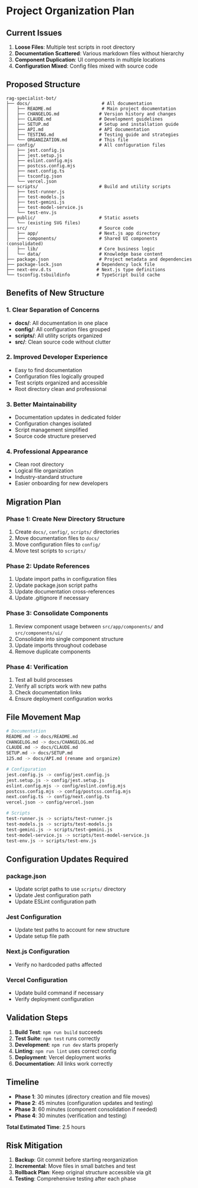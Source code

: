 # Project Organization Plan

## Current Issues
1. **Loose Files**: Multiple test scripts in root directory
2. **Documentation Scattered**: Various markdown files without hierarchy
3. **Component Duplication**: UI components in multiple locations
4. **Configuration Mixed**: Config files mixed with source code

## Proposed Structure

```
rag-specialist-bot/
├── docs/                           # All documentation
│   ├── README.md                   # Main project documentation
│   ├── CHANGELOG.md               # Version history and changes
│   ├── CLAUDE.md                  # Development guidelines
│   ├── SETUP.md                   # Setup and installation guide
│   ├── API.md                     # API documentation
│   ├── TESTING.md                 # Testing guide and strategies
│   └── ORGANIZATION.md            # This file
├── config/                        # All configuration files
│   ├── jest.config.js
│   ├── jest.setup.js
│   ├── eslint.config.mjs
│   ├── postcss.config.mjs
│   ├── next.config.ts
│   ├── tsconfig.json
│   └── vercel.json
├── scripts/                       # Build and utility scripts
│   ├── test-runner.js
│   ├── test-models.js
│   ├── test-gemini.js
│   ├── test-model-service.js
│   └── test-env.js
├── public/                        # Static assets
│   └── (existing SVG files)
├── src/                           # Source code
│   ├── app/                       # Next.js app directory
│   ├── components/                # Shared UI components (consolidated)
│   ├── lib/                       # Core business logic
│   └── data/                      # Knowledge base content
├── package.json                   # Project metadata and dependencies
├── package-lock.json             # Dependency lock file
├── next-env.d.ts                 # Next.js type definitions
└── tsconfig.tsbuildinfo          # TypeScript build cache
```

## Benefits of New Structure

### 1. Clear Separation of Concerns
- **docs/**: All documentation in one place
- **config/**: All configuration files grouped
- **scripts/**: All utility scripts organized
- **src/**: Clean source code without clutter

### 2. Improved Developer Experience
- Easy to find documentation
- Configuration files logically grouped
- Test scripts organized and accessible
- Root directory clean and professional

### 3. Better Maintainability
- Documentation updates in dedicated folder
- Configuration changes isolated
- Script management simplified
- Source code structure preserved

### 4. Professional Appearance
- Clean root directory
- Logical file organization
- Industry-standard structure
- Easier onboarding for new developers

## Migration Plan

### Phase 1: Create New Directory Structure
1. Create `docs/`, `config/`, `scripts/` directories
2. Move documentation files to `docs/`
3. Move configuration files to `config/`
4. Move test scripts to `scripts/`

### Phase 2: Update References
1. Update import paths in configuration files
2. Update package.json script paths
3. Update documentation cross-references
4. Update .gitignore if necessary

### Phase 3: Consolidate Components
1. Review component usage between `src/app/components/` and `src/components/ui/`
2. Consolidate into single component structure
3. Update imports throughout codebase
4. Remove duplicate components

### Phase 4: Verification
1. Test all build processes
2. Verify all scripts work with new paths
3. Check documentation links
4. Ensure deployment configuration works

## File Movement Map

```bash
# Documentation
README.md -> docs/README.md
CHANGELOG.md -> docs/CHANGELOG.md
CLAUDE.md -> docs/CLAUDE.md  
SETUP.md -> docs/SETUP.md
125.md -> docs/API.md (rename and organize)

# Configuration
jest.config.js -> config/jest.config.js
jest.setup.js -> config/jest.setup.js
eslint.config.mjs -> config/eslint.config.mjs
postcss.config.mjs -> config/postcss.config.mjs
next.config.ts -> config/next.config.ts
vercel.json -> config/vercel.json

# Scripts
test-runner.js -> scripts/test-runner.js
test-models.js -> scripts/test-models.js
test-gemini.js -> scripts/test-gemini.js
test-model-service.js -> scripts/test-model-service.js
test-env.js -> scripts/test-env.js
```

## Configuration Updates Required

### package.json
- Update script paths to use `scripts/` directory
- Update Jest configuration path
- Update ESLint configuration path

### Jest Configuration
- Update test paths to account for new structure
- Update setup file path

### Next.js Configuration  
- Verify no hardcoded paths affected

### Vercel Configuration
- Update build command if necessary
- Verify deployment configuration

## Validation Steps

1. **Build Test**: `npm run build` succeeds
2. **Test Suite**: `npm test` runs correctly
3. **Development**: `npm run dev` starts properly
4. **Linting**: `npm run lint` uses correct config
5. **Deployment**: Vercel deployment works
6. **Documentation**: All links work correctly

## Timeline

- **Phase 1**: 30 minutes (directory creation and file moves)
- **Phase 2**: 45 minutes (configuration updates and testing)
- **Phase 3**: 60 minutes (component consolidation if needed)
- **Phase 4**: 30 minutes (verification and testing)

**Total Estimated Time**: 2.5 hours

## Risk Mitigation

1. **Backup**: Git commit before starting reorganization
2. **Incremental**: Move files in small batches and test
3. **Rollback Plan**: Keep original structure accessible via git
4. **Testing**: Comprehensive testing after each phase